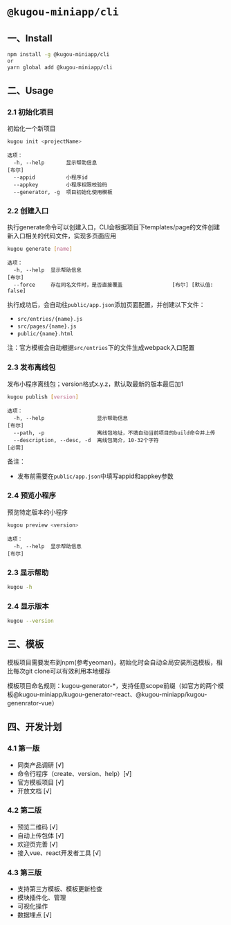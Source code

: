 # `@kugou-miniapp/cli`

## 一、Install
```bash
npm install -g @kugou-miniapp/cli
or
yarn global add @kugou-miniapp/cli
```

## 二、Usage

### 2.1 初始化项目

初始化一个新项目

```bash
kugou init <projectName>
```

```
选项：
  -h, --help       显示帮助信息                                           [布尔]
  --appid          小程序id
  --appkey         小程序权限校验码
  --generator, -g  项目初始化使用模板
```

### 2.2 创建入口

执行generate命令可以创建入口，CLI会根据项目下templates/page的文件创建新入口相关的代码文件，实现多页面应用

```bash
kugou generate [name]
```

```
选项：
  -h, --help  显示帮助信息                                                [布尔]
  --force     存在同名文件时，是否直接覆盖                [布尔] [默认值: false]
```

执行成功后，会自动往`public/app.json`添加页面配置，并创建以下文件：
- `src/entries/{name}.js`
- `src/pages/{name}.js`
- `public/{name}.html`

注：官方模板会自动根据`src/entries`下的文件生成webpack入口配置

### 2.3 发布离线包

发布小程序离线包；version格式x.y.z，默认取最新的版本最后加1

```bash
kugou publish [version]
```

```
选项：
  -h, --help                 显示帮助信息                                 [布尔]
  --path, -p                 离线包地址，不填自动当前项目的build命令并上传
  --description, --desc, -d  离线包简介，10-32个字符                      [必需]
```

备注：

- 发布前需要在```public/app.json```中填写appid和appkey参数

### 2.4 预览小程序

预览特定版本的小程序

```bash
kugou preview <version>
```

```
选项：
  -h, --help  显示帮助信息                                                [布尔]
```

### 2.3 显示帮助
```bash
kugou -h
```

### 2.4 显示版本
```bash
kugou --version
```

## 三、模板

模板项目需要发布到npm(参考yeoman)，初始化时会自动全局安装所选模板，相比每次git clone可以有效利用本地缓存

模板项目命名规则：kugou-generator-*，支持任意scope前缀（如官方的两个模板@kugou-miniapp/kugou-generator-react、@kugou-miniapp/kugou-genenrator-vue）

## 四、开发计划
### 4.1 第一版

- 同类产品调研 [√]
- 命令行程序（create、version、help）[√]
- 官方模板项目 [√]
- 开放文档 [√]

### 4.2 第二版
- 预览二维码 [√]
- 自动上传包体 [√]
- 欢迎页完善 [√]
- 接入vue、react开发者工具 [√]

### 4.3 第三版
- 支持第三方模板、模板更新检查
- 模块插件化、管理
- 可视化操作
- 数据埋点 [√]

